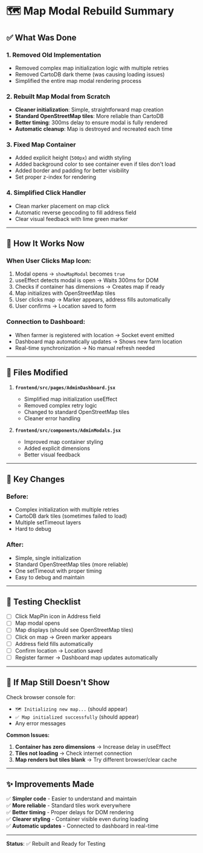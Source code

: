# 🗺️ Map Modal Rebuild Summary

## ✅ What Was Done

### 1. **Removed Old Implementation**
- Removed complex map initialization logic with multiple retries
- Removed CartoDB dark theme (was causing loading issues)
- Simplified the entire map modal rendering process

### 2. **Rebuilt Map Modal from Scratch**
- **Cleaner initialization**: Simple, straightforward map creation
- **Standard OpenStreetMap tiles**: More reliable than CartoDB
- **Better timing**: 300ms delay to ensure modal is fully rendered
- **Automatic cleanup**: Map is destroyed and recreated each time

### 3. **Fixed Map Container**
- Added explicit height (`500px`) and width styling
- Added background color to see container even if tiles don't load
- Added border and padding for better visibility
- Set proper z-index for rendering

### 4. **Simplified Click Handler**
- Clean marker placement on map click
- Automatic reverse geocoding to fill address field
- Clear visual feedback with lime green marker

---

## 🎯 How It Works Now

### **When User Clicks Map Icon:**
1. Modal opens → `showMapModal` becomes `true`
2. useEffect detects modal is open → Waits 300ms for DOM
3. Checks if container has dimensions → Creates map if ready
4. Map initializes with OpenStreetMap tiles
5. User clicks map → Marker appears, address fills automatically
6. User confirms → Location saved to form

### **Connection to Dashboard:**
- When farmer is registered with location → Socket event emitted
- Dashboard map automatically updates → Shows new farm location
- Real-time synchronization → No manual refresh needed

---

## 📁 Files Modified

1. **`frontend/src/pages/AdminDashboard.jsx`**
   - Simplified map initialization useEffect
   - Removed complex retry logic
   - Changed to standard OpenStreetMap tiles
   - Cleaner error handling

2. **`frontend/src/components/AdminModals.jsx`**
   - Improved map container styling
   - Added explicit dimensions
   - Better visual feedback

---

## 🔧 Key Changes

### **Before:**
- Complex initialization with multiple retries
- CartoDB dark tiles (sometimes failed to load)
- Multiple setTimeout layers
- Hard to debug

### **After:**
- Simple, single initialization
- Standard OpenStreetMap tiles (more reliable)
- One setTimeout with proper timing
- Easy to debug and maintain

---

## 🧪 Testing Checklist

- [ ] Click MapPin icon in Address field
- [ ] Map modal opens
- [ ] Map displays (should see OpenStreetMap tiles)
- [ ] Click on map → Green marker appears
- [ ] Address field fills automatically
- [ ] Confirm location → Location saved
- [ ] Register farmer → Dashboard map updates automatically

---

## 🐛 If Map Still Doesn't Show

Check browser console for:
- `🗺️ Initializing new map...` (should appear)
- `✅ Map initialized successfully` (should appear)
- Any error messages

**Common Issues:**
1. **Container has zero dimensions** → Increase delay in useEffect
2. **Tiles not loading** → Check internet connection
3. **Map renders but tiles blank** → Try different browser/clear cache

---

## ✨ Improvements Made

✅ **Simpler code** - Easier to understand and maintain  
✅ **More reliable** - Standard tiles work everywhere  
✅ **Better timing** - Proper delays for DOM rendering  
✅ **Clearer styling** - Container visible even during loading  
✅ **Automatic updates** - Connected to dashboard in real-time  

---

**Status**: ✅ Rebuilt and Ready for Testing

